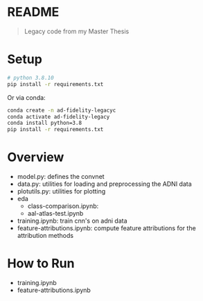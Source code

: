 # README

> Legacy code from my Master Thesis

# Setup

```sh
# python 3.8.10
pip install -r requirements.txt
```

Or via conda:

```sh
conda create -n ad-fidelity-legacyc
conda activate ad-fidelity-legacy
conda install python=3.8
pip install -r requirements.txt
```

# Overview

- model.py: defines the convnet
- data.py: utilities for loading and preprocessing the ADNI data
- plotutils.py: utilities for plotting
- eda
    - class-comparison.ipynb: 
    - aal-atlas-test.ipynb
- training.ipynb: train cnn's on adni data
- feature-attributions.ipynb: compute feature attributions for the attribution methods

# How to Run

- training.ipynb
- feature-attributions.ipynb
